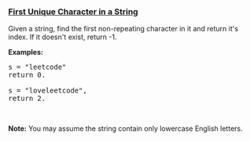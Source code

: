 ### [First Unique Character in a String](https://leetcode.com/problems/first-unique-character-in-a-string)

<p>Given a string, find the first non-repeating character in it and return it&#39;s index. If it doesn&#39;t exist, return -1.</p>

<p><b>Examples:</b></p>

<pre>
s = &quot;leetcode&quot;
return 0.

s = &quot;loveleetcode&quot;,
return 2.
</pre>

<p>&nbsp;</p>

<p><b>Note:</b> You may assume the string contain only lowercase English letters.</p>
